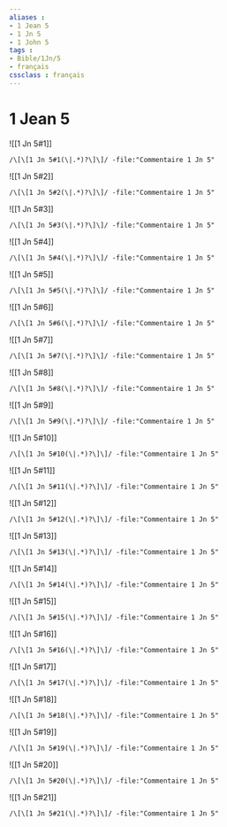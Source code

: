 ```yaml
---
aliases : 
- 1 Jean 5
- 1 Jn 5
- 1 John 5
tags : 
- Bible/1Jn/5
- français
cssclass : français
---
```


# 1 Jean 5

![[1 Jn 5#1]]

```query
/\[\[1 Jn 5#1(\|.*)?\]\]/ -file:"Commentaire 1 Jn 5"
```

![[1 Jn 5#2]]

```query
/\[\[1 Jn 5#2(\|.*)?\]\]/ -file:"Commentaire 1 Jn 5"
```

![[1 Jn 5#3]]

```query
/\[\[1 Jn 5#3(\|.*)?\]\]/ -file:"Commentaire 1 Jn 5"
```

![[1 Jn 5#4]]

```query
/\[\[1 Jn 5#4(\|.*)?\]\]/ -file:"Commentaire 1 Jn 5"
```

![[1 Jn 5#5]]

```query
/\[\[1 Jn 5#5(\|.*)?\]\]/ -file:"Commentaire 1 Jn 5"
```

![[1 Jn 5#6]]

```query
/\[\[1 Jn 5#6(\|.*)?\]\]/ -file:"Commentaire 1 Jn 5"
```

![[1 Jn 5#7]]

```query
/\[\[1 Jn 5#7(\|.*)?\]\]/ -file:"Commentaire 1 Jn 5"
```

![[1 Jn 5#8]]

```query
/\[\[1 Jn 5#8(\|.*)?\]\]/ -file:"Commentaire 1 Jn 5"
```

![[1 Jn 5#9]]

```query
/\[\[1 Jn 5#9(\|.*)?\]\]/ -file:"Commentaire 1 Jn 5"
```

![[1 Jn 5#10]]

```query
/\[\[1 Jn 5#10(\|.*)?\]\]/ -file:"Commentaire 1 Jn 5"
```

![[1 Jn 5#11]]

```query
/\[\[1 Jn 5#11(\|.*)?\]\]/ -file:"Commentaire 1 Jn 5"
```

![[1 Jn 5#12]]

```query
/\[\[1 Jn 5#12(\|.*)?\]\]/ -file:"Commentaire 1 Jn 5"
```

![[1 Jn 5#13]]

```query
/\[\[1 Jn 5#13(\|.*)?\]\]/ -file:"Commentaire 1 Jn 5"
```

![[1 Jn 5#14]]

```query
/\[\[1 Jn 5#14(\|.*)?\]\]/ -file:"Commentaire 1 Jn 5"
```

![[1 Jn 5#15]]

```query
/\[\[1 Jn 5#15(\|.*)?\]\]/ -file:"Commentaire 1 Jn 5"
```

![[1 Jn 5#16]]

```query
/\[\[1 Jn 5#16(\|.*)?\]\]/ -file:"Commentaire 1 Jn 5"
```

![[1 Jn 5#17]]

```query
/\[\[1 Jn 5#17(\|.*)?\]\]/ -file:"Commentaire 1 Jn 5"
```

![[1 Jn 5#18]]

```query
/\[\[1 Jn 5#18(\|.*)?\]\]/ -file:"Commentaire 1 Jn 5"
```

![[1 Jn 5#19]]

```query
/\[\[1 Jn 5#19(\|.*)?\]\]/ -file:"Commentaire 1 Jn 5"
```

![[1 Jn 5#20]]

```query
/\[\[1 Jn 5#20(\|.*)?\]\]/ -file:"Commentaire 1 Jn 5"
```

![[1 Jn 5#21]]

```query
/\[\[1 Jn 5#21(\|.*)?\]\]/ -file:"Commentaire 1 Jn 5"
```

